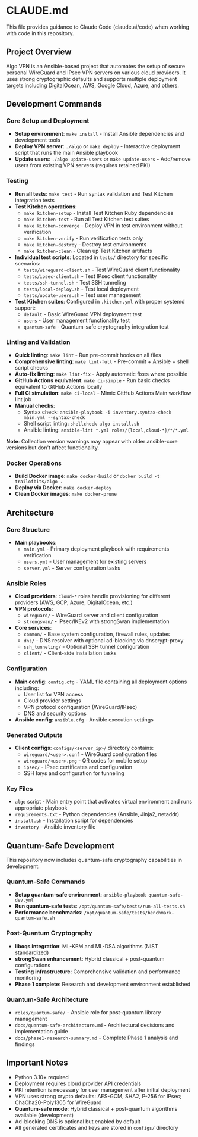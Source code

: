 # CLAUDE.md

This file provides guidance to Claude Code (claude.ai/code) when working with code in this repository.

## Project Overview

Algo VPN is an Ansible-based project that automates the setup of secure personal WireGuard and IPsec VPN servers on various cloud providers. It uses strong cryptographic defaults and supports multiple deployment targets including DigitalOcean, AWS, Google Cloud, Azure, and others.

## Development Commands

### Core Setup and Deployment

- **Setup environment**: `make install` - Install Ansible dependencies and development tools
- **Deploy VPN server**: `./algo` or `make deploy` - Interactive deployment script that runs the main Ansible playbook
- **Update users**: `./algo update-users` or `make update-users` - Add/remove users from existing VPN servers (requires retained PKI)

### Testing

- **Run all tests**: `make test` - Run syntax validation and Test Kitchen integration tests
- **Test Kitchen operations**:
  - `make kitchen-setup` - Install Test Kitchen Ruby dependencies
  - `make kitchen-test` - Run all Test Kitchen test suites
  - `make kitchen-converge` - Deploy VPN in test environment without verification
  - `make kitchen-verify` - Run verification tests only
  - `make kitchen-destroy` - Destroy test environments
  - `make kitchen-clean` - Clean up Test Kitchen artifacts
- **Individual test scripts**: Located in `tests/` directory for specific scenarios:
  - `tests/wireguard-client.sh` - Test WireGuard client functionality
  - `tests/ipsec-client.sh` - Test IPsec client functionality
  - `tests/ssh-tunnel.sh` - Test SSH tunneling
  - `tests/local-deploy.sh` - Test local deployment
  - `tests/update-users.sh` - Test user management
- **Test Kitchen suites**: Configured in `.kitchen.yml` with proper systemd support:
  - `default` - Basic WireGuard VPN deployment test
  - `users` - User management functionality test
  - `quantum-safe` - Quantum-safe cryptography integration test

### Linting and Validation

- **Quick linting**: `make lint` - Run pre-commit hooks on all files
- **Comprehensive linting**: `make lint-full` - Pre-commit + Ansible + shell script checks
- **Auto-fix linting**: `make lint-fix` - Apply automatic fixes where possible
- **GitHub Actions equivalent**: `make ci-simple` - Run basic checks equivalent to GitHub Actions locally
- **Full CI simulation**: `make ci-local` - Mimic GitHub Actions Main workflow lint job
- **Manual checks**:
  - Syntax check: `ansible-playbook -i inventory.syntax-check main.yml --syntax-check`
  - Shell script linting: `shellcheck algo install.sh`
  - Ansible linting: `ansible-lint *.yml roles/{local,cloud-*}/*/*.yml`

**Note**: Collection version warnings may appear with older ansible-core versions but don't affect functionality.

### Docker Operations

- **Build Docker image**: `make docker-build` or `docker build -t trailofbits/algo .`
- **Deploy via Docker**: `make docker-deploy`
- **Clean Docker images**: `make docker-prune`

## Architecture

### Core Structure

- **Main playbooks**:
  - `main.yml` - Primary deployment playbook with requirements verification
  - `users.yml` - User management for existing servers
  - `server.yml` - Server configuration tasks

### Ansible Roles

- **Cloud providers**: `cloud-*` roles handle provisioning for different providers (AWS, GCP, Azure, DigitalOcean, etc.)
- **VPN protocols**:
  - `wireguard/` - WireGuard server and client configuration
  - `strongswan/` - IPsec/IKEv2 with strongSwan implementation
- **Core services**:
  - `common/` - Base system configuration, firewall rules, updates
  - `dns/` - DNS resolver with optional ad-blocking via dnscrypt-proxy
  - `ssh_tunneling/` - Optional SSH tunnel configuration
  - `client/` - Client-side installation tasks

### Configuration

- **Main config**: `config.cfg` - YAML file containing all deployment options including:
  - User list for VPN access
  - Cloud provider settings
  - VPN protocol configuration (WireGuard/IPsec)
  - DNS and security options
- **Ansible config**: `ansible.cfg` - Ansible execution settings

### Generated Outputs

- **Client configs**: `configs/<server_ip>/` directory contains:
  - `wireguard/<user>.conf` - WireGuard configuration files
  - `wireguard/<user>.png` - QR codes for mobile setup
  - `ipsec/` - IPsec certificates and configuration
  - SSH keys and configuration for tunneling

### Key Files

- `algo` script - Main entry point that activates virtual environment and runs appropriate playbook
- `requirements.txt` - Python dependencies (Ansible, Jinja2, netaddr)
- `install.sh` - Installation script for dependencies
- `inventory` - Ansible inventory file

## Quantum-Safe Development

This repository now includes quantum-safe cryptography capabilities in development:

### Quantum-Safe Commands

- **Setup quantum-safe environment**: `ansible-playbook quantum-safe-dev.yml`
- **Run quantum-safe tests**: `/opt/quantum-safe/tests/run-all-tests.sh`
- **Performance benchmarks**: `/opt/quantum-safe/tests/benchmark-quantum-safe.sh`

### Post-Quantum Cryptography

- **liboqs integration**: ML-KEM and ML-DSA algorithms (NIST standardized)
- **strongSwan enhancement**: Hybrid classical + post-quantum configurations
- **Testing infrastructure**: Comprehensive validation and performance monitoring
- **Phase 1 complete**: Research and development environment established

### Quantum-Safe Architecture

- `roles/quantum-safe/` - Ansible role for post-quantum library management
- `docs/quantum-safe-architecture.md` - Architectural decisions and implementation guide
- `docs/phase1-research-summary.md` - Complete Phase 1 analysis and findings

## Important Notes

- Python 3.10+ required
- Deployment requires cloud provider API credentials
- PKI retention is necessary for user management after initial deployment
- VPN uses strong crypto defaults: AES-GCM, SHA2, P-256 for IPsec; ChaCha20-Poly1305 for WireGuard
- **Quantum-safe mode**: Hybrid classical + post-quantum algorithms available (development)
- Ad-blocking DNS is optional but enabled by default
- All generated certificates and keys are stored in `configs/` directory

